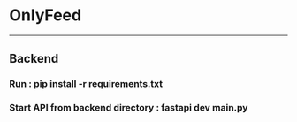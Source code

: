 # OnlyFeed
---
## Backend
### Run : pip install -r requirements.txt
### Start API from backend directory : fastapi dev main.py
